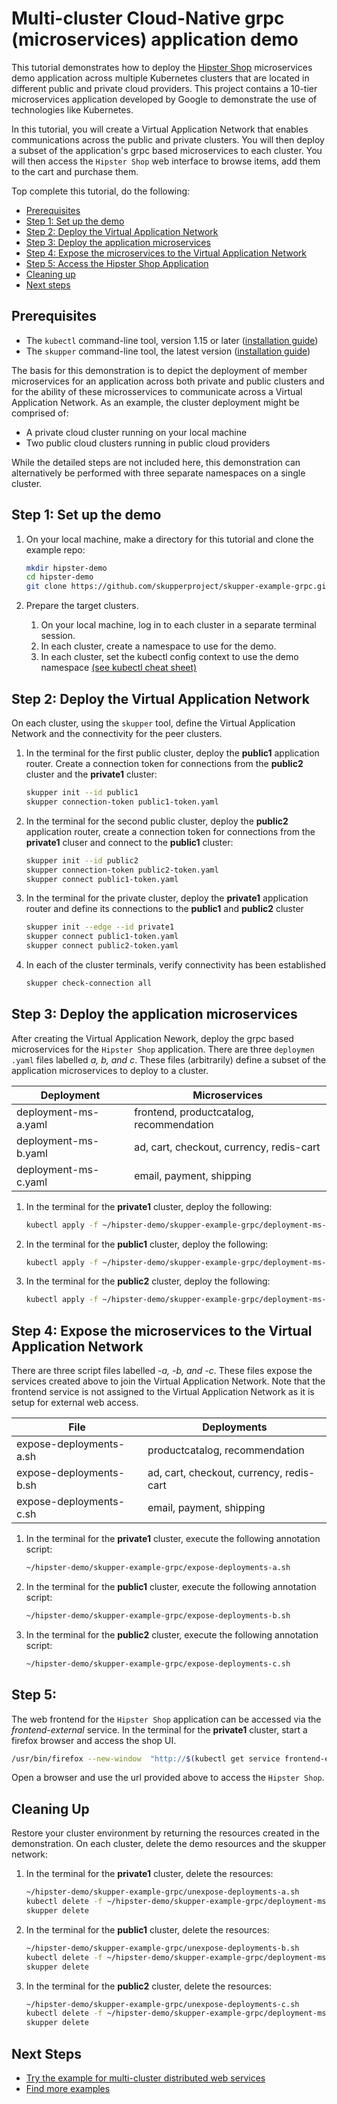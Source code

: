 # Multi-cluster Cloud-Native grpc (microservices) application demo

This tutorial demonstrates how to deploy the [Hipster Shop](https://github.com/GoogleCloudPlatform/microservices-demo/) microservices demo application across multiple Kubernetes clusters that are located in different public and private cloud providers. This project contains a 10-tier microservices application developed by Google to demonstrate the use of technologies like Kubernetes.

In this tutorial, you will create a Virtual Application Network that enables communications across the public and private clusters. You will then deploy a subset of the application's grpc based microservices to each cluster. You will then access the `Hipster Shop` web interface to browse items, add them to the cart and purchase them.

Top complete this tutorial, do the following:

* [Prerequisites](#prerequisites)
* [Step 1: Set up the demo](#step-1-set-up-the-demo)
* [Step 2: Deploy the Virtual Application Network](#step-2-deploy-the-virtual-application-network)
* [Step 3: Deploy the application microservices](#step-3-deploy-the-application-microservices)
* [Step 4: Expose the microservices to the Virtual Application Network](#step-4-expose-the-microservices-to-the-virtual-application-network)
* [Step 5: Access the Hipster Shop Application](#step-5-access-the-hipster-shop-application)
* [Cleaning up](#cleaning-up)
* [Next steps](#next-steps)

## Prerequisites

* The `kubectl` command-line tool, version 1.15 or later ([installation guide](https://kubernetes.io/docs/tasks/tools/install-kubectl/))
* The `skupper` command-line tool, the latest version ([installation guide](https://skupper.io/start/index.html#step-1-install-the-skupper-command-line-tool-in-your-environment))

The basis for this demonstration is to depict the deployment of member microservices for an application across both private and public clusters and for the ability of these microsservices to communicate across a Virtual Application Network. As an example, the cluster deployment might be comprised of:

* A private cloud cluster running on your local machine
* Two public cloud clusters running in public cloud providers

While the detailed steps are not included here, this demonstration can alternatively be performed with three separate namespaces on a single cluster.

## Step 1: Set up the demo

1. On your local machine, make a directory for this tutorial and clone the example repo:

   ```bash
   mkdir hipster-demo
   cd hipster-demo
   git clone https://github.com/skupperproject/skupper-example-grpc.git
   ```

3. Prepare the target clusters.

   1. On your local machine, log in to each cluster in a separate terminal session.
   2. In each cluster, create a namespace to use for the demo.
   3. In each cluster, set the kubectl config context to use the demo namespace [(see kubectl cheat sheet)](https://kubernetes.io/docs/reference/kubectl/cheatsheet/)

## Step 2: Deploy the Virtual Application Network

On each cluster, using the `skupper` tool, define the Virtual Application Network and the connectivity for the peer clusters.

1. In the terminal for the first public cluster, deploy the **public1** application router. Create a connection token for connections from the **public2** cluster and the **private1** cluster:

   ```bash
   skupper init --id public1
   skupper connection-token public1-token.yaml
   ```
2. In the terminal for the second public cluster, deploy the **public2** application router, create a connection token for connections from the **private1** cluser and connect to the **public1** cluster:

   ```bash
   skupper init --id public2
   skupper connection-token public2-token.yaml
   skupper connect public1-token.yaml
   ```

3. In the terminal for the private cluster, deploy the **private1** application router and define its connections to the **public1** and **public2** cluster

   ```bash
   skupper init --edge --id private1
   skupper connect public1-token.yaml
   skupper connect public2-token.yaml
   ```

4. In each of the cluster terminals, verify connectivity has been established

   ```bash
   skupper check-connection all
   ```

## Step 3: Deploy the application microservices

After creating the Virtual Application Nework, deploy the grpc based microservices for the `Hipster Shop` application. There are three `deploymen .yaml` files
labelled *a, b, and c*. These files (arbitrarily) define a subset of the application microservices to deploy to a cluster.

| Deployment           | Microservices
| -------------------- | ---------------------------------------- |
| deployment-ms-a.yaml | frontend, productcatalog, recommendation |
| deployment-ms-b.yaml | ad, cart, checkout, currency, redis-cart |
| deployment-ms-c.yaml | email, payment, shipping                 |


1. In the terminal for the **private1** cluster, deploy the following:

   ```bash
   kubectl apply -f ~/hipster-demo/skupper-example-grpc/deployment-ms-a.yaml
   ```

2. In the terminal for the **public1** cluster, deploy the following:

   ```bash
   kubectl apply -f ~/hipster-demo/skupper-example-grpc/deployment-ms-b.yaml
   ```

3. In the terminal for the **public2** cluster, deploy the following:

   ```bash
   kubectl apply -f ~/hipster-demo/skupper-example-grpc/deployment-ms-c.yaml
   ```

## Step 4: Expose the microservices to the Virtual Application Network

There are three script files labelled *-a, -b, and -c*. These files expose the services created above to join the Virtual Application Network. Note that the frontend service is not assigned to the Virtual Application Network as it is setup for external web access.


| File                    | Deployments
| ----------------------- | ---------------------------------------- |
| expose-deployments-a.sh | productcatalog, recommendation           |
| expose-deployments-b.sh | ad, cart, checkout, currency, redis-cart |
| expose-deployments-c.sh | email, payment, shipping                 |


1. In the terminal for the **private1** cluster, execute the following annotation script:

   ```bash
   ~/hipster-demo/skupper-example-grpc/expose-deployments-a.sh
   ```

2. In the terminal for the **public1** cluster, execute the following annotation script:

   ```bash
   ~/hipster-demo/skupper-example-grpc/expose-deployments-b.sh
   ```

3. In the terminal for the **public2** cluster, execute the following annotation script:

   ```bash
   ~/hipster-demo/skupper-example-grpc/expose-deployments-c.sh
   ```

## Step 5:

The web frontend for the `Hipster Shop` application can be accessed via the *frontend-external* service. In the
terminal for the **private1** cluster, start a firefox browser and access the shop UI.

   ```bash
   /usr/bin/firefox --new-window  "http://$(kubectl get service frontend-external -o=jsonpath='{.spec.clusterIP}'):80/"
   ```

Open a browser and use the url provided above to access the `Hipster Shop`.

## Cleaning Up

Restore your cluster environment by returning the resources created in the demonstration. On each cluster, delete the demo resources and the skupper network:

1. In the terminal for the **private1** cluster, delete the resources:

   ```bash
   ~/hipster-demo/skupper-example-grpc/unexpose-deployments-a.sh
   kubectl delete -f ~/hipster-demo/skupper-example-grpc/deployment-ms-a.yaml
   skupper delete
   ```

2. In the terminal for the **public1** cluster, delete the resources:

   ```bash
   ~/hipster-demo/skupper-example-grpc/unexpose-deployments-b.sh
   kubectl delete -f ~/hipster-demo/skupper-example-grpc/deployment-ms-b.yaml
   skupper delete
   ```

3. In the terminal for the **public2** cluster, delete the resources:

   ```bash
   ~/hipster-demo/skupper-example-grpc/unexpose-deployments-c.sh
   kubectl delete -f ~/hipster-demo/skupper-example-grpc/deployment-ms-c.yaml
   skupper delete
   ```

## Next Steps

 - [Try the example for multi-cluster distributed web services](https://github.com/skupperproject/skupper-example-bookinfo)
 - [Find more examples](https://skupper.io/examples/)

